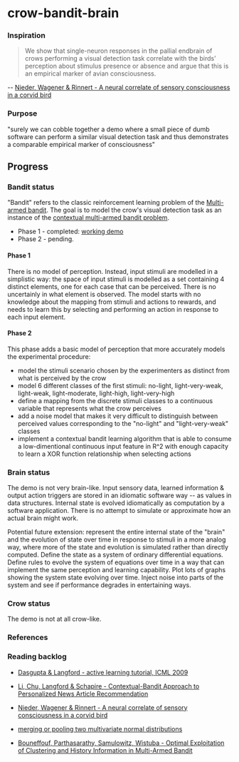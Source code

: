crow-bandit-brain
=================

### Inspiration

> We show that single-neuron responses in the pallial endbrain of crows performing a visual detection task correlate with the birds’ perception about stimulus presence or absence and argue that this is an empirical marker of avian consciousness.

-- [Nieder, Wagener & Rinnert - A neural correlate of sensory consciousness in a corvid bird](https://science.sciencemag.org/content/369/6511/1626)

### Purpose

"surely we can cobble together a demo where a small piece of dumb software can perform a similar visual detection task and thus demonstrates a comparable empirical marker of consciousness"

## Progress

### Bandit status

"Bandit" refers to the classic reinforcement learning problem of the [Multi-armed bandit](https://en.wikipedia.org/wiki/Multi-armed_bandit).  The goal is to model the crow's visual detection task as an instance of the [contextual multi-armed bandit problem](https://en.wikipedia.org/wiki/Multi-armed_bandit#Contextual_bandit).

*   Phase 1 - completed: [working demo](https://fcostin.github.io/crow-bandit-brain/)
*   Phase 2 - pending.

#### Phase 1

There is no model of perception. Instead, input stimuli are modelled in a simplistic way: the space of input stimuli is modelled as a set containing 4 distinct elements, one for each case that can be perceived. There is no uncertainly in what element is observed. The model starts with no knowledge about the mapping from stimuli and actions to rewards, and needs to learn this by selecting and performing an action in response to each input element.

#### Phase 2

This phase adds a basic model of perception that more accurately models the experimental procedure:

*   model the stimuli scenario chosen by the experimenters as distinct from what is perceived by the crow
*   model 6 different classes of the first stimuli: no-light, light-very-weak, light-weak, light-moderate, light-high, light-very-high
*   define a mapping from the discrete stimuli classes to a continuous variable that represents what the crow perceives
*   add a noise model that makes it very difficult to distinguish between perceived values corresponding to the "no-light" and "light-very-weak" classes
*   implement a contextual bandit learning algorithm that is able to consume a low-dimentional continuous input feature in R^2 with enough capacity to learn a XOR function relationship when selecting actions


### Brain status

The demo is not very brain-like. Input sensory data, learned information & output action triggers are stored in an idiomatic software way -- as values in data structures. Internal state is evolved idiomatically as computation by a software application. There is no attempt to simulate or approximate how an actual brain might work.

Potential future extension: represent the entire internal state of the "brain" and the evolution of state over time in response to stimuli in a more analog way, where more of the state and evolution is simulated rather than directly computed. Define the state as a system of ordinary differential equations. Define rules to evolve the system of equations over time in a way that can implement the same perception and learning capability. Plot lots of graphs showing the system state evolving over time. Inject noise into parts of the system and see if performance degrades in entertaining ways.

### Crow status

The demo is not at all crow-like.

### References

### Reading backlog

*   [Dasgupta & Langford - active learning tutorial, ICML 2009](https://hunch.net/~active_learning/)

*   [Li, Chu, Langford & Schapire - Contextual-Bandit Approach to Personalized News Article Recommendation](http://rob.schapire.net/papers/www10.pdf)

*   [Nieder, Wagener & Rinnert - A neural correlate of sensory consciousness in a corvid bird](https://science.sciencemag.org/content/369/6511/1626)

*   [merging or pooling two multivariate normal distributions](https://math.stackexchange.com/questions/453113/how-to-merge-two-gaussians/2364908#2364908)

*   [Bouneffouf, Parthasarathy, Samulowitz, Wistuba - Optimal Exploitation of Clustering and History Information in Multi-Armed Bandit](https://arxiv.org/pdf/1906.03979.pdf)
